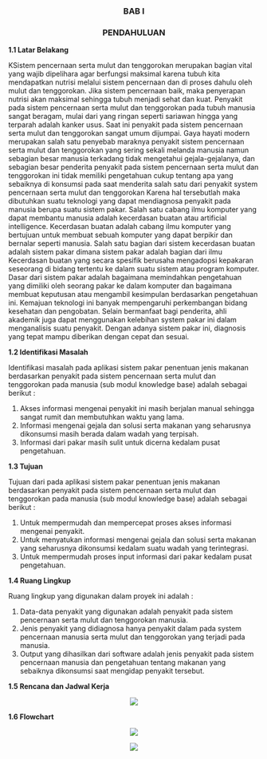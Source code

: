 <h3 align="center">BAB I</h3>


<h3 align="center">PENDAHULUAN</h3>


**1.1 Latar Belakang**

KSistem pencernaan serta mulut dan tenggorokan merupakan bagian vital yang wajib dipelihara agar berfungsi maksimal karena tubuh kita mendapatkan nutrisi melalui sistem pencernaan dan di proses dahulu oleh mulut dan tenggorokan. Jika sistem pencernaan baik, maka penyerapan nutrisi akan maksimal sehingga tubuh menjadi sehat dan kuat. Penyakit pada sistem pencernaan serta mulut dan tenggorokan pada tubuh manusia sangat beragam, mulai dari yang ringan seperti sariawan hingga yang terparah adalah kanker usus. Saat ini penyakit pada sistem pencernaan serta mulut dan tenggorokan sangat umum dijumpai. Gaya hayati modern merupakan salah satu penyebab maraknya penyakit sistem pencernaan serta mulut dan tenggorokan yang sering sekali melanda manusia namun sebagian besar manusia terkadang tidak mengetahui gejala-gejalanya, dan sebagian besar penderita penyakit pada sistem pencernaan serta mulut dan tenggorokan ini tidak memiliki pengetahuan cukup tentang apa yang sebaiknya di konsumsi pada saat menderita salah satu dari penyakit system pencernaan serta mulut dan tenggorokan Karena hal tersebutlah maka dibutuhkan suatu teknologi yang dapat mendiagnosa penyakit pada manusia berupa suatu sistem pakar.
Salah satu cabang ilmu komputer yang dapat membantu manusia adalah kecerdasan buatan atau artificial intelligence. Kecerdasan buatan adalah cabang ilmu komputer yang bertujuan untuk membuat sebuah komputer yang dapat berpikir dan bernalar seperti manusia. Salah satu bagian dari sistem kecerdasan buatan adalah sistem pakar dimana sistem pakar adalah bagian dari ilmu Kecerdasan buatan yang secara spesifik berusaha mengadopsi kepakaran seseorang di bidang tertentu ke dalam suatu sistem atau  program komputer. Dasar dari sistem pakar adalah bagaimana memindahkan pengetahuan yang dimiliki oleh seorang pakar ke dalam komputer dan bagaimana membuat keputusan atau mengambil kesimpulan berdasarkan pengetahuan ini.
Kemajuan teknologi ini banyak mempengaruhi perkembangan bidang kesehatan dan pengobatan. Selain bermanfaat bagi penderita, ahli akademik juga dapat menggunakan kelebihan system pakar ini dalam menganalisis suatu penyakit. Dengan adanya sistem pakar ini, diagnosis yang tepat mampu diberikan dengan cepat dan sesuai.



**1.2 Identifikasi Masalah**

Identifikasi masalah pada aplikasi sistem pakar penentuan jenis makanan berdasarkan penyakit pada sistem pencernaan serta mulut dan tenggorokan pada manusia (sub modul knowledge base) adalah sebagai berikut : <br>
1)	Akses informasi mengenai penyakit ini masih berjalan manual sehingga sangat rumit dan membutuhkan waktu yang lama. <br>
2)	Informasi mengenai gejala dan solusi serta makanan yang seharusnya dikonsumsi masih berada dalam wadah yang terpisah. <br>
3)	Informasi dari pakar masih sulit untuk dicerna kedalam pusat pengetahuan. <br>


**1.3 Tujuan**

Tujuan dari pada aplikasi sistem pakar penentuan jenis makanan berdasarkan penyakit pada sistem pencernaan serta mulut dan tenggorokan pada manusia (sub modul knowledge base) adalah sebagai berikut : <br>
1)	Untuk mempermudah dan mempercepat proses akses informasi mengenai penyakit. <br>
2)	Untuk menyatukan informasi mengenai gejala dan solusi serta makanan yang seharusnya dikonsumsi kedalam suatu wadah yang terintegrasi. <br>
3)	Untuk mempermudah proses input informasi dari pakar kedalam pusat pengetahuan.   <br>


**1.4 Ruang Lingkup**

Ruang lingkup yang digunakan dalam proyek ini adalah : <br>
1)	Data-data penyakit yang digunakan adalah penyakit pada sistem pencernaan serta mulut dan tenggorokan manusia. <br>
2)	Jenis penyakit yang didiagnosa hanya penyakit dalam pada system pencernaan manusia serta mulut dan tenggorokan yang terjadi pada manusia. <br>
3)	Output yang dihasilkan dari software adalah jenis penyakit pada sistem pencernaan manusia dan pengetahuan tentang makanan yang sebaiknya dikonsumsi saat mengidap penyakit tersebut. <br>


**1.5 Rencana dan Jadwal Kerja**

<p align="center">
  <img src="https://github.com/ProposalProyek2/Aplikasi-Sistem-Pakar-Sub-Modul-Knowledge-Base/blob/master/img/jadwal.png">
</p>

**1.6 Flowchart**

<p align="center">
  <img src="https://github.com/ProposalProyek2/Aplikasi-Sistem-Pakar-Sub-Modul-Knowledge-Base/blob/master/img/flowchart2.png">
</p>


<p align="center">
  <img src="https://github.com/ProposalProyek2/Aplikasi-Sistem-Pakar-Sub-Modul-Knowledge-Base/blob/master/img/flowchart1.png">
</p>









